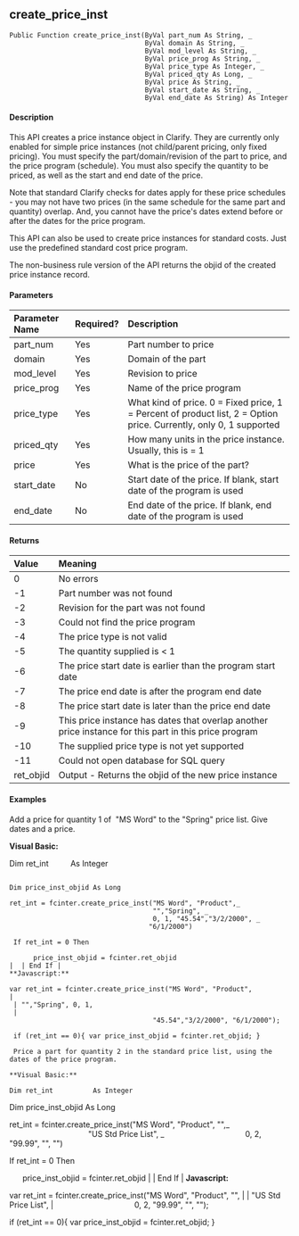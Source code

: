 create_price_inst
-------------------

```
Public Function create_price_inst(ByVal part_num As String, _
                                  ByVal domain As String, _
                                  ByVal mod_level As String, _
                                  ByVal price_prog As String, _
                                  ByVal price_type As Integer, _
                                  ByVal priced_qty As Long, _
                                  ByVal price As String, _
                                  ByVal start_date As String, _
                                  ByVal end_date As String) As Integer
```

#### Description

This API creates a price instance object in Clarify. They are currently only enabled for simple price instances (not child/parent pricing, only fixed pricing). You must specify the part/domain/revision of the part to price, and the price program (schedule). You must also specify the quantity to be priced, as well as the start and end date of the price.

Note that standard Clarify checks for dates apply for these price schedules - you may not have two prices (in the same schedule for the same part and quantity) overlap. And, you cannot have the price's dates extend before or after the dates for the price program.

This API can also be used to create price instances for standard costs. Just use the predefined standard cost price program.

The non-business rule version of the API returns the objid of the created price instance record.

#### Parameters

| Parameter Name | Required? | Description |
|:--- |:--- |:--- |
| part_num | Yes | Part number to price |
| domain | Yes | Domain of the part |
| mod_level | Yes | Revision to price |
| price_prog | Yes | Name of the price program |
| price_type | Yes | What kind of price. 0 = Fixed price, 1 = Percent of product list, 2 = Option price. Currently, only 0, 1 supported |
| priced_qty | Yes | How many units in the price instance. Usually, this is = 1 |
| price | Yes | What is the price of the part? |
| start_date | No | Start date of the price. If blank, start date of the program is used |
| end_date | No | End date of the price. If blank, end date of the program is used |

#### Returns

| Value | Meaning |
|:--- |:--- |
| 0 | No errors |
| -1 | Part number was not found |
| -2 | Revision for the part was not found |
| -3 | Could not find the price program |
| -4 | The price type is not valid |
| -5 | The quantity supplied is < 1 |
| -6 | The price start date is earlier than the program start date |
| -7 | The price end date is after the program end date |
| -8 | The price start date is later than the price end date |
| -9 | This price instance has dates that overlap another price instance for this part in this price program |
| -10 | The supplied price type is not yet supported |
| -11 | Could not open database for SQL query |
| ret_objid | Output - Returns the objid of the new price instance |

#### Examples

Add a price for quantity 1 of  "MS Word" to the "Spring" price list. Give dates and a price.

**Visual Basic:**

Dim ret_int          As Integer
```

Dim price_inst_objid As Long

ret_int = fcinter.create_price_inst("MS Word", "Product",_
                                    "","Spring", _
                                    0, 1, "45.54","3/2/2000", _
                                   "6/1/2000")

 If ret_int = 0 Then

      price_inst_objid = fcinter.ret_objid
|  | End If |
**Javascript:**

var ret_int = fcinter.create_price_inst("MS Word", "Product",
| 
 | "","Spring", 0, 1,
 |
                                    "45.54","3/2/2000", "6/1/2000");

 if (ret_int == 0){ var price_inst_objid = fcinter.ret_objid; }

 Price a part for quantity 2 in the standard price list, using the dates of the price program.

**Visual Basic:**

Dim ret_int          As Integer
```

Dim price_inst_objid As Long

ret_int = fcinter.create_price_inst("MS Word", "Product", "",_
                                    "US Std Price List", _
                                    0, 2, "99.99", "", "")

 If ret_int = 0 Then

      price_inst_objid = fcinter.ret_objid
|  | End If |
**Javascript:**

var ret_int = fcinter.create_price_inst("MS Word", "Product", "",
| 
 | "US Std Price List",
 |
                                    0, 2, "99.99", "", "");

 if (ret_int == 0){ var price_inst_objid = fcinter.ret_objid; }